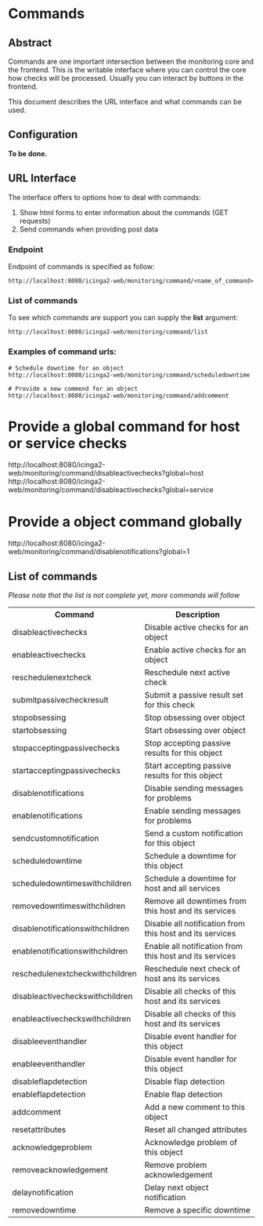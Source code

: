 # Commands

## Abstract

Commands are one important intersection between the monitoring core and the
frontend. This is the writable interface where you can control the core how
checks will be processed. Usually you can interact by buttons in the frontend.

This document describes the URL interface and what commands can be used.

## Configuration

**To be done.**

## URL Interface

The interface offers to options how to deal with commands:

1. Show html forms to enter information about the commands (GET requests)
2. Send commands when providing post data

### Endpoint

Endpoint of commands is specified as follow:

```
http://localhost:8080/icinga2-web/monitoring/command/<name_of_command>
```

### List of commands

To see which commands are support you can supply the **list** argument:

```
http://localhost:8080/icinga2-web/monitoring/command/list
```

### Examples of command urls:

```
# Schedule downtime for an object
http://localhost:8080/icinga2-web/monitoring/command/scheduledowntime

# Provide a new commend for an object
http://localhost:8080/icinga2-web/monitoring/command/addcomment
```

# Provide a global command for host or service checks

http://localhost:8080/icinga2-web/monitoring/command/disableactivechecks?global=host
http://localhost:8080/icinga2-web/monitoring/command/disableactivechecks?global=service

# Provide a object command globally

http://localhost:8080/icinga2-web/monitoring/command/disablenotifications?global=1

## List of commands

*Please note that the list is not complete yet, more commands will follow*

<p></p>

<table>
    <tr>
        <th>Command</th>
        <th>Description</th>
    </tr>
    <tr>
        <td>disableactivechecks</td>
        <td>Disable active checks for an object</td>
    </tr>
    <tr>
        <td>enableactivechecks</td>
        <td>Enable active checks for an object</td>
    </tr>
    <tr>
        <td>reschedulenextcheck</td>
        <td>Reschedule next active check</td>
    </tr>
    <tr>
        <td>submitpassivecheckresult</td>
        <td>Submit a passive result set for this check</td>
    </tr>
    <tr>
        <td>stopobsessing</td>
        <td>Stop obsessing over object</td>
    </tr>
    <tr>
        <td>startobsessing</td>
        <td>Start obsessing over object</td>
    </tr>
    <tr>
        <td>stopacceptingpassivechecks</td>
        <td>Stop accepting passive results for this object</td>
    </tr>
    <tr>
        <td>startacceptingpassivechecks</td>
        <td>Start accepting passive results for this object</td>
    </tr>
    <tr>
        <td>disablenotifications</td>
        <td>Disable sending messages for problems</td>
    </tr>
    <tr>
        <td>enablenotifications</td>
        <td>Enable sending messages for problems</td>
    </tr>
    <tr>
        <td>sendcustomnotification</td>
        <td>Send a custom notification for this object</td>
    </tr>
    <tr>
        <td>scheduledowntime</td>
        <td>Schedule a downtime for this object</td>
    </tr>
    <tr>
        <td>scheduledowntimeswithchildren</td>
        <td>Schedule a downtime for host and all services</td>
    </tr>
    <tr>
        <td>removedowntimeswithchildren</td>
        <td>Remove all downtimes from this host and its services</td>
    </tr>
    <tr>
        <td>disablenotificationswithchildren</td>
        <td>Disable all notification from this host and its services</td>
    </tr>
    <tr>
        <td>enablenotificationswithchildren</td>
        <td>Enable all notification from this host and its services</td>
    </tr>
    <tr>
        <td>reschedulenextcheckwithchildren</td>
        <td>Reschedule next check of host ans its services</td>
    </tr>
    <tr>
        <td>disableactivecheckswithchildren</td>
        <td>Disable all checks of this host and its services</td>
    </tr>
    <tr>
        <td>enableactivecheckswithchildren</td>
        <td>Disable all checks of this host and its services</td>
    </tr>
    <tr>
        <td>disableeventhandler</td>
        <td>Disable event handler for this object</td>
    </tr>
    <tr>
        <td>enableeventhandler</td>
        <td>Disable event handler for this object</td>
    </tr>
    <tr>
        <td>disableflapdetection</td>
        <td>Disable flap detection</td>
    </tr>
    <tr>
        <td>enableflapdetection</td>
        <td>Enable flap detection</td>
    </tr>
    <tr>
        <td>addcomment</td>
        <td>Add a new comment to this object</td>
    </tr>
    <tr>
        <td>resetattributes</td>
        <td>Reset all changed attributes</td>
    </tr>
    <tr>
        <td>acknowledgeproblem</td>
        <td>Acknowledge problem of this object</td>
    </tr>
    <tr>
        <td>removeacknowledgement</td>
        <td>Remove problem acknowledgement</td>
    </tr>
    <tr>
        <td>delaynotification</td>
        <td>Delay next object notification</td>
    </tr>
    <tr>
        <td>removedowntime</td>
        <td>Remove a specific downtime</td>
    </tr>
</table>